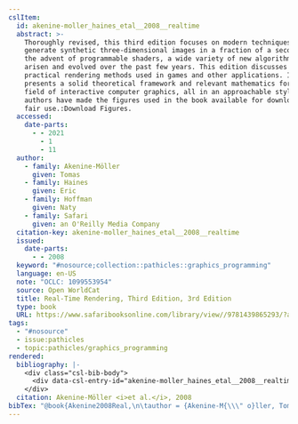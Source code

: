 ```yaml
---
cslItem:
  id: akenine-moller_haines_etal__2008__realtime
  abstract: >-
    Thoroughly revised, this third edition focuses on modern techniques used to
    generate synthetic three-dimensional images in a fraction of a second. With
    the advent of programmable shaders, a wide variety of new algorithms have
    arisen and evolved over the past few years. This edition discusses current,
    practical rendering methods used in games and other applications. It also
    presents a solid theoretical framework and relevant mathematics for the
    field of interactive computer graphics, all in an approachable style. The
    authors have made the figures used in the book available for download for
    fair use.:Download Figures.
  accessed:
    date-parts:
      - - 2021
        - 1
        - 11
  author:
    - family: Akenine-Möller
      given: Tomas
    - family: Haines
      given: Eric
    - family: Hoffman
      given: Naty
    - family: Safari
      given: an O'Reilly Media Company
  citation-key: akenine-moller_haines_etal__2008__realtime
  issued:
    date-parts:
      - - 2008
  keyword: "#nosource;collection::pathicles::graphics_programming"
  language: en-US
  note: "OCLC: 1099553954"
  source: Open WorldCat
  title: Real-Time Rendering, Third Edition, 3rd Edition
  type: book
  URL: https://www.safaribooksonline.com/library/view//9781439865293/?ar
tags:
  - "#nosource"
  - issue:pathicles
  - topic:pathicles/graphics_programming
rendered:
  bibliography: |-
    <div class="csl-bib-body">
      <div data-csl-entry-id="akenine-moller_haines_etal__2008__realtime" class="csl-entry">Akenine-Möller, T. <i>et al.</i> 2008 <i>Real-Time Rendering, Third Edition, 3rd Edition</i>. Available at: <a href='https://www.safaribooksonline.com/library/view//9781439865293/?ar'>https://www.safaribooksonline.com/library/view//9781439865293/?ar</a> (Accessed: January 11, 2021).</div>
    </div>
  citation: Akenine-Möller <i>et al.</i>, 2008
bibTex: "@book{Akenine2008Real,\n\tauthor = {Akenine-M{\\\" o}ller, Tomas and Haines, Eric and Hoffman, Naty and Safari, an O'Reilly Media Company},\n\tyear = {2008},\n\tnote = {OCLC: 1099553954},\n\ttitle = {Real-{Time} {Rendering}, {Third} {Edition}, 3rd {Edition}},\n\thowpublished = {https://www.safaribooksonline.com/library/view//9781439865293/?ar},\n}\n\n"
---
```


